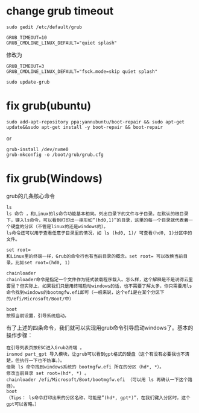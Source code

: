 # change grub timeout

```
sudo gedit /etc/default/grub
```

```shell
GRUB_TIMEOUT=10
GRUB_CMDLINE_LINUX_DEFAULT="quiet splash"
```

修改为

```shell
GRUB_TIMEOUT=3
GRUB_CMDLINE_LINUX_DEFAULT="fsck.mode=skip quiet splash"
```

```shell
sudo update-grub
```

# fix grub(ubuntu)

```shell
sudo add-apt-repository ppa:yannubuntu/boot-repair && sudo apt-get update&&sudo apt-get install -y boot-repair && boot-repair
```

or

```shell
grub-install /dev/nvme0
grub-mkconfig -o /boot/grub/grub.cfg
```

# fix grub(Windows)

grub的几条核心命令

    ls
    ls 命令 ，和Linux的ls命令功能基本相同。列出目录下的文件与子目录。在默认的根目录下，键入ls命令，可以看到打印出一串形如“(hd0,1)”的目录，这里的每一个目录就代表着一个硬盘的分区（不管是linux的还是windows的）。
    ls命令还可以用于查看任意子目录里的情况，如 ls (hd0, 1)/ 可查看(hd0, 1)分区中的文件。
    
    set root=
    和Linux里的终端一样，Grub的命令行也有当前目录的概念。set root= 可以改换当前目录。比如set root=(hd0, 1)
    
    chainloader
    chainloader命令是指定一个文件作为链式装载程序载入。怎么样，这个解释是不是说得云里雾里？但实际上，如果我们只是用终端启动windows的话，也不需要了解太多，你只需要用ls命令找到windows的bootmgfw.efi即可（一般来说，这个efi是在某个分区下的/efi/Microsoft/Boot/中）
    
    boot
    按照当前设置，引导系统启动。

有了上述的四条命令，我们就可以实现用grub命令引导启动windows了。基本的操作步骤：

    在引导列表页按ESC进入Grub2终端 。
    insmod part_gpt 导入模块，让grub可以看到gpt格式的硬盘（这个有没有必要我也不清楚，但执行一下也不妨事。）。
    借助 ls 命令找到windows系统的 bootmgfw.efi 所在的分区（hd*, *）。
    修改当前目录 set root=(hd*, *) 。
    chainloader /efi/Microsoft/Boot/bootmgfw.efi （可以用 ls 再确认一下这个路径）。
    boot
    （Tips： ls命令打印出来的分区名称，可能是”(hd*, gpt*)”，在我们键入分区时，这个gpt可以省略。）

